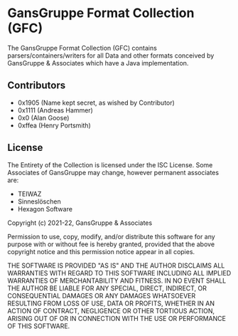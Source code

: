 # GansGruppe Format Collection (GFC)
The GansGruppe Format Collection (GFC) contains parsers/containers/writers 
for all Data and other formats conceived by GansGruppe & Associates which 
have a Java implementation.

## Contributors
- 0x1905 (Name kept secret, as wished by Contributor)
- 0x1111 (Andreas Hammer)
- 0x0    (Alan Goose)
- 0xffea (Henry Portsmith)

## License
The Entirety of the Collection is licensed under the
ISC License. Some Associates of GansGruppe may change,
however permanent associates are:
  - TEIWAZ
  - Sinneslöschen
  - Hexagon Software

Copyright (c) 2021-22, GansGruppe & Associates
  
Permission to use, copy, modify, and/or distribute this software for any
purpose with or without fee is hereby granted, provided that the above
copyright notice and this permission notice appear in all copies.

THE SOFTWARE IS PROVIDED "AS IS" AND THE AUTHOR DISCLAIMS ALL WARRANTIES
WITH REGARD TO THIS SOFTWARE INCLUDING ALL IMPLIED WARRANTIES OF
MERCHANTABILITY AND FITNESS. IN NO EVENT SHALL THE AUTHOR BE LIABLE FOR
ANY SPECIAL, DIRECT, INDIRECT, OR CONSEQUENTIAL DAMAGES OR ANY DAMAGES
WHATSOEVER RESULTING FROM LOSS OF USE, DATA OR PROFITS, WHETHER IN AN
ACTION OF CONTRACT, NEGLIGENCE OR OTHER TORTIOUS ACTION, ARISING OUT OF
OR IN CONNECTION WITH THE USE OR PERFORMANCE OF THIS SOFTWARE.
